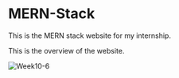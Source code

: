 # MERN-Stack
This is the MERN stack website for my internship.

This is the overview of the website.


![Week10-6](https://github.com/miskan22/MERN-Stack-Website/assets/102086967/a8a1aee1-2e41-4154-bd2d-aec9b50a95f9)
